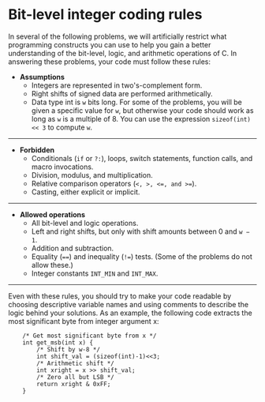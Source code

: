 Bit-level integer coding rules
=========

In several of the following problems, we will artificially restrict what programming
constructs you can use to help you gain a better understanding of the bit-level,
logic, and arithmetic operations of C. In answering these problems, your code
must follow these rules:

  - **Assumptions**
    * Integers are represented in two's-complement form.
    * Right shifts of signed data are performed arithmetically.
    * Data type int is `w` bits long. For some of the problems, you will be given a
      specific value for `w`, but otherwise your code should work as long as `w` is a
      multiple of 8. You can use the expression `sizeof(int) << 3` to compute `w`.

---

  - **Forbidden**
    * Conditionals (`if` or `?:`), loops, switch statements, function calls, and macro
      invocations.
    * Division, modulus, and multiplication.
    * Relative comparison operators (`<, >, <=, and >=`).
    * Casting, either explicit or implicit.

---

  - **Allowed operations**
    * All bit-level and logic operations.
    * Left and right shifts, but only with shift amounts between 0 and `w − 1`.
    * Addition and subtraction.
    * Equality (`==`) and inequality (`!=`) tests. (Some of the problems do not allow
      these.)
    * Integer constants `INT_MIN` and `INT_MAX`.

---

  Even with these rules, you should try to make your code readable by choosing
descriptive variable names and using comments to describe the logic behind your
solutions. As an example, the following code extracts the most significant byte
from integer argument x:

```
    /* Get most significant byte from x */
    int get_msb(int x) {
        /* Shift by w-8 */
        int shift_val = (sizeof(int)-1)<<3;
        /* Arithmetic shift */
        int xright = x >> shift_val;
        /* Zero all but LSB */
        return xright & 0xFF;
    }
```
